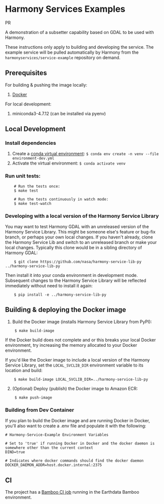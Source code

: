# Harmony Services Examples 

PR

A demonstration of a subsetter capability based on GDAL to be used with Harmony.

These instructions only apply to building and developing the service.  The example
service will be pulled automatically by Harmony from the `harmonyservices/service-example`
repository on demand.
## Prerequisites

For building & pushing the image locally:

1. [Docker](https://www.docker.com/get-started)

For local development:

1. miniconda3-4.7.12 (can be installed via pyenv)

## Local Development

### Install dependencies

1. Create a [conda virtual environment](https://conda.io/projects/conda/en/latest/user-guide/tasks/manage-environments.html):  `$ conda env create -n venv --file environment-dev.yml`
2. Activate the virtual environment: `$ conda activate venv`

### Run unit tests:

        # Run the tests once:
        $ make test

        # Run the tests continuously in watch mode:
        $ make test-watch

### Developing with a local version of the Harmony Service Library

You may want to test Harmony GDAL with an unreleased version of the Harmony Service Library.  This might be someone else's feature or bug-fix branch, or perhaps your own local changes. If you haven't already, clone the Harmony Service Lib and switch to an unreleased branch or make your local changes. Typically this clone would be in a sibling directory of Harmony GDAL:

        $ git clone https://github.com/nasa/harmony-service-lib-py ../harmony-service-lib-py

Then install it into your conda environment in development mode. Subsequent changes to the Harmony Service Library will be reflected immediately without need to install it again:

        $ pip install -e ../harmony-service-lib-py

## Building & deploying the Docker image

1. Build the Docker image (installs Harmony Service Library from PyPI):

        $ make build-image

If the Docker build does not complete and or this breaks your local Docker
environment, try increasing the memory allocated to your Docker environment.

If you'd like the Docker image to include a local version of the Harmony Service Library, set the `LOCAL_SVCLIB_DIR` environment variable to its location and build:

        $ make build-image LOCAL_SVCLIB_DIR=../harmony-service-lib-py

2. (Optional) Deploy (publish) the Docker image to Amazon ECR:

        $ make push-image

### Building from Dev Container

If you plan to build the Docker image and are running Docker in Docker, you'll also want to create a .env file and populate it with the following:

```
# Harmony-Service-Example Environment Variables

# Set to 'true' if running Docker in Docker and the docker daemon is somewhere other than the current context
DIND=true

# Indicates where docker commands should find the docker daemon
DOCKER_DAEMON_ADDR=host.docker.internal:2375
```

## CI

The project has a [Bamboo CI job](https://ci.earthdata.nasa.gov/browse/HARMONY-HG) running
in the Earthdata Bamboo environment.

